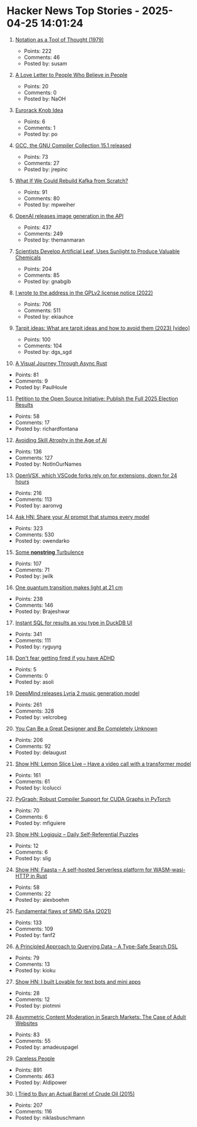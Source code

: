 # Hacker News Top Stories - 2025-04-25 14:01:24

1. [Notation as a Tool of Thought (1979)](https://www.jsoftware.com/papers/tot.htm)
   - Points: 222
   - Comments: 46
   - Posted by: susam

2. [A Love Letter to People Who Believe in People](https://www.swiss-miss.com/2025/04/a-love-letter-to-people-who-believe-in-people.html)
   - Points: 20
   - Comments: 0
   - Posted by: NaOH

3. [Eurorack Knob Idea](https://mitxela.com/projects/euroknob)
   - Points: 6
   - Comments: 1
   - Posted by: po

4. [GCC, the GNU Compiler Collection 15.1 released](https://gcc.gnu.org/gcc-15/)
   - Points: 73
   - Comments: 27
   - Posted by: jrepinc

5. [What If We Could Rebuild Kafka from Scratch?](https://www.morling.dev/blog/what-if-we-could-rebuild-kafka-from-scratch/)
   - Points: 91
   - Comments: 80
   - Posted by: mpweiher

6. [OpenAI releases image generation in the API](https://openai.com/index/image-generation-api/)
   - Points: 437
   - Comments: 249
   - Posted by: themanmaran

7. [Scientists Develop Artificial Leaf, Uses Sunlight to Produce Valuable Chemicals](https://newscenter.lbl.gov/2025/04/24/scientists-develop-artificial-leaf-that-uses-sunlight-to-produce-valuable-chemicals/)
   - Points: 204
   - Comments: 85
   - Posted by: gnabgib

8. [I wrote to the address in the GPLv2 license notice (2022)](https://code.mendhak.com/gpl-v2-address-letter/)
   - Points: 706
   - Comments: 511
   - Posted by: ekiauhce

9. [Tarpit ideas: What are tarpit ideas and how to avoid them (2023) [video]](https://www.ycombinator.com/library/Ij-tarpit-ideas-what-are-tarpit-ideas-how-to-avoid-them)
   - Points: 100
   - Comments: 104
   - Posted by: dgs_sgd

10. [A Visual Journey Through Async Rust](https://github.com/alexpusch/rust-magic-patterns/blob/master/visual-journey-through-async-rust/Readme.md)
   - Points: 81
   - Comments: 9
   - Posted by: PaulHoule

11. [Petition to the Open Source Initiative: Publish the Full 2025 Election Results](https://codeberg.org/OSI-Concerns/election-results-2025#readme)
   - Points: 58
   - Comments: 17
   - Posted by: richardfontana

12. [Avoiding Skill Atrophy in the Age of AI](https://addyo.substack.com/p/avoiding-skill-atrophy-in-the-age)
   - Points: 136
   - Comments: 127
   - Posted by: NotInOurNames

13. [OpenVSX, which VSCode forks rely on for extensions, down for 24 hours](https://status.open-vsx.org/)
   - Points: 216
   - Comments: 113
   - Posted by: aaronvg

14. [Ask HN: Share your AI prompt that stumps every model](undefined)
   - Points: 323
   - Comments: 530
   - Posted by: owendarko

15. [Some __nonstring__ Turbulence](https://lwn.net/SubscriberLink/1018486/1dcd29863655cb25/)
   - Points: 107
   - Comments: 71
   - Posted by: jwilk

16. [One quantum transition makes light at 21 cm](https://bigthink.com/starts-with-a-bang/21cm-magic-length/)
   - Points: 238
   - Comments: 146
   - Posted by: Brajeshwar

17. [Instant SQL for results as you type in DuckDB UI](https://motherduck.com/blog/introducing-instant-sql/)
   - Points: 341
   - Comments: 111
   - Posted by: ryguyrg

18. [Don't fear getting fired if you have ADHD](https://claimingattention.substack.com/p/dont-fear-getting-fired-if-you-have)
   - Points: 5
   - Comments: 0
   - Posted by: asoli

19. [DeepMind releases Lyria 2 music generation model](https://deepmind.google/discover/blog/music-ai-sandbox-now-with-new-features-and-broader-access/)
   - Points: 261
   - Comments: 328
   - Posted by: velcrobeg

20. [You Can Be a Great Designer and Be Completely Unknown](https://www.chrbutler.com/you-can-be-a-great-designer-and-be-completely-unknown)
   - Points: 206
   - Comments: 92
   - Posted by: delaugust

21. [Show HN: Lemon Slice Live – Have a video call with a transformer model](undefined)
   - Points: 161
   - Comments: 61
   - Posted by: lcolucci

22. [PyGraph: Robust Compiler Support for CUDA Graphs in PyTorch](https://arxiv.org/abs/2503.19779)
   - Points: 70
   - Comments: 6
   - Posted by: mfiguiere

23. [Show HN: Logiquiz – Daily Self-Referential Puzzles](https://www.logiquiz.com/)
   - Points: 12
   - Comments: 6
   - Posted by: slig

24. [Show HN: Faasta – A self-hosted Serverless platform for WASM-wasi-HTTP in Rust](https://github.com/fourlexboehm/faasta)
   - Points: 58
   - Comments: 22
   - Posted by: alexboehm

25. [Fundamental flaws of SIMD ISAs (2021)](https://www.bitsnbites.eu/three-fundamental-flaws-of-simd/)
   - Points: 133
   - Comments: 109
   - Posted by: fanf2

26. [A Principled Approach to Querying Data – A Type-Safe Search DSL](https://www.claudiu-ivan.com/writing/search-dsl)
   - Points: 79
   - Comments: 13
   - Posted by: kioku

27. [Show HN: I built Lovable for text bots and mini apps](https://plutonic.dev)
   - Points: 28
   - Comments: 12
   - Posted by: piotmni

28. [Asymmetric Content Moderation in Search Markets: The Case of Adult Websites](https://papers.ssrn.com/sol3/papers.cfm?abstract_id=5106235)
   - Points: 83
   - Comments: 55
   - Posted by: amadeuspagel

29. [Careless People](https://pluralistic.net/2025/04/23/zuckerstreisand/#zdgaf)
   - Points: 891
   - Comments: 463
   - Posted by: Aldipower

30. [I Tried to Buy an Actual Barrel of Crude Oil (2015)](https://www.bloomberg.com/news/articles/2015-11-03/that-time-i-tried-to-buy-some-crude-oil)
   - Points: 207
   - Comments: 116
   - Posted by: niklasbuschmann

